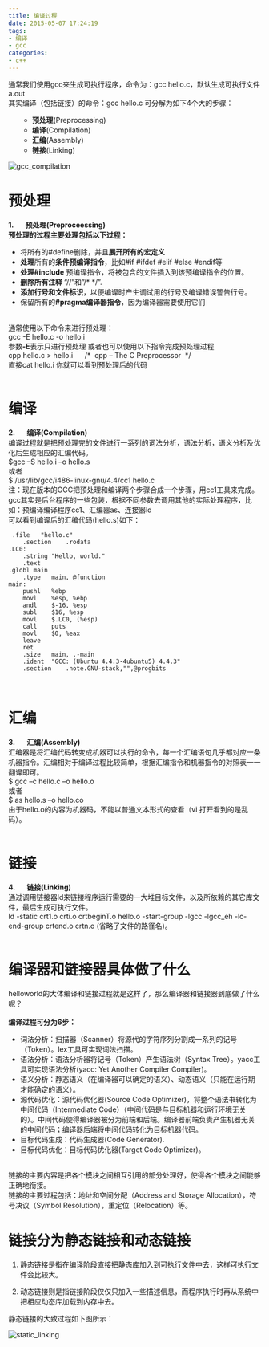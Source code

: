 ```yaml
---
title: 编译过程
date: 2015-05-07 17:24:19
tags:
- 编译
- gcc
categories:
- c++
---
```


<p style="padding-bottom:0px; margin:0px; padding-left:0px; padding-right:0px; padding-top:0px">
通常我们使用gcc来生成可执行程序，命令为：gcc hello.c，默认生成可执行文件a.out</p>
<p style="padding-bottom:0px; margin:0px; padding-left:0px; padding-right:0px; padding-top:0px">
其实编译（包括链接）的命令：gcc hello.c 可分解为如下4个大的步骤：</p>
<ul>
<ul>
<li><strong>预处理</strong>(Preprocessing)</li><li><strong>编译</strong>(Compilation)</li><li><strong>汇编</strong>(Assembly)</li><li><strong>链接</strong>(Linking)</li></ul>
</ul>
</div>

![gcc_compilation](http://smilejay.com/wp-content/uploads/2012/01/gcc_compilation_stages.jpg)


# 预处理

<p style="padding-bottom:0px; margin:0px; padding-left:0px; padding-right:0px; padding-top:0px">
<strong>1.&nbsp;&nbsp;&nbsp;&nbsp;&nbsp;&nbsp; 预处理(Preproceessing)</strong></p>
<p style="padding-bottom:0px; margin:0px; padding-left:0px; padding-right:0px; padding-top:0px">
<strong>预处理的过程主要处理包括以下过程：</strong></p>
<ul>
<li>将所有的#define删除，并且<strong>展开所有的宏定义</strong></li><li><strong>处理</strong>所有的<strong>条件预编译指令</strong>，比如#if #ifdef #elif #else #endif等</li><li><strong>处理#include</strong><span>&nbsp;</span>预编译指令，将被包含的文件插入到该预编译指令的位置。</li><li><strong>删除所有注释<span>&nbsp;</span></strong>“//”和”/* */”.</li><li><strong>添加行号和文件标识</strong>，以便编译时产生调试用的行号及编译错误警告行号。</li><li>保留所有的<strong>#pragma编译器指令</strong>，因为编译器需要使用它们</li></ul>
<p style="padding-bottom:0px; margin:0px; padding-left:0px; padding-right:0px; padding-top:0px">
&nbsp;</p>
<p style="padding-bottom:0px; margin:0px; padding-left:0px; padding-right:0px; padding-top:0px">
通常使用以下命令来进行预处理：</p>
<p style="padding-bottom:0px; margin:0px; padding-left:0px; padding-right:0px; padding-top:0px">
gcc -E hello.c -o hello.i</p>
<p style="padding-bottom:0px; margin:0px; padding-left:0px; padding-right:0px; padding-top:0px">
参数<strong>-E</strong>表示只进行预处理 或者也可以使用以下指令完成预处理过程</p>
<p style="padding-bottom:0px; margin:0px; padding-left:0px; padding-right:0px; padding-top:0px">
cpp hello.c &gt; hello.i &nbsp;&nbsp;&nbsp;&nbsp;&nbsp;/* &nbsp;cpp – The C Preprocessor&nbsp; */</p>
<p style="padding-bottom:0px; margin:0px; padding-left:0px; padding-right:0px; padding-top:0px">
直接cat hello.i 你就可以看到预处理后的代码</p>
<p style="padding-bottom:0px; margin:0px; padding-left:0px; padding-right:0px; padding-top:0px">
&nbsp;</p>


# 编译

<p style="padding-bottom:0px; margin:0px; padding-left:0px; padding-right:0px; padding-top:0px">
<strong>2.&nbsp;&nbsp;&nbsp;&nbsp;&nbsp;&nbsp; 编译(Compilation)</strong></p>
<p style="padding-bottom:0px; margin:0px; padding-left:0px; padding-right:0px; padding-top:0px">
编译过程就是把预处理完的文件进行一系列的词法分析，语法分析，语义分析及优化后生成相应的汇编代码。</p>
<p style="padding-bottom:0px; margin:0px; padding-left:0px; padding-right:0px; padding-top:0px">
$gcc –S hello.i –o hello.s</p>
<p style="padding-bottom:0px; margin:0px; padding-left:0px; padding-right:0px; padding-top:0px">
或者</p>
<p style="padding-bottom:0px; margin:0px; padding-left:0px; padding-right:0px; padding-top:0px">
$ /usr/lib/gcc/i486-linux-gnu/4.4/cc1 hello.c</p>
<p style="padding-bottom:0px; margin:0px; padding-left:0px; padding-right:0px; padding-top:0px">
注：现在版本的GCC把预处理和编译两个步骤合成一个步骤，用cc1工具来完成。gcc其实是后台程序的一些包装，根据不同参数去调用其他的实际处理程序，比如：预编译编译程序cc1、汇编器as、连接器ld</p>
<p style="padding-bottom:0px; margin:0px; padding-left:0px; padding-right:0px; padding-top:0px">
可以看到编译后的汇编代码(hello.s)如下：</p>

```
 .file   "hello.c"
    .section    .rodata
.LC0:
    .string "Hello, world."
    .text
.globl main
    .type   main, @function
main:
    pushl   %ebp
    movl    %esp, %ebp
    andl    $-16, %esp
    subl    $16, %esp
    movl    $.LC0, (%esp)
    call    puts
    movl    $0, %eax
    leave
    ret
    .size   main, .-main
    .ident  "GCC: (Ubuntu 4.4.3-4ubuntu5) 4.4.3"
    .section    .note.GNU-stack,"",@progbits
```

<p style="padding-bottom:0px; margin:0px; padding-left:0px; padding-right:0px; padding-top:0px">
&nbsp;</p>

# 汇编

<p style="padding-bottom:0px; margin:0px; padding-left:0px; padding-right:0px; padding-top:0px">
<strong>3.&nbsp;&nbsp;&nbsp;&nbsp;&nbsp;&nbsp; 汇编(Assembly)</strong></p>
<p style="padding-bottom:0px; margin:0px; padding-left:0px; padding-right:0px; padding-top:0px">
汇编器是将汇编代码转变成机器可以执行的命令，每一个汇编语句几乎都对应一条机器指令。汇编相对于编译过程比较简单，根据汇编指令和机器指令的对照表一一翻译即可。</p>
<p style="padding-bottom:0px; margin:0px; padding-left:0px; padding-right:0px; padding-top:0px">
$ gcc –c hello.c –o hello.o</p>
<p style="padding-bottom:0px; margin:0px; padding-left:0px; padding-right:0px; padding-top:0px">
或者</p>
<p style="padding-bottom:0px; margin:0px; padding-left:0px; padding-right:0px; padding-top:0px">
$ as hello.s –o hello.co</p>
<p style="padding-bottom:0px; margin:0px; padding-left:0px; padding-right:0px; padding-top:0px">
由于hello.o的内容为机器码，不能以普通文本形式的查看（vi 打开看到的是乱码）。</p>
<p style="padding-bottom:0px; margin:0px; padding-left:0px; padding-right:0px; padding-top:0px">
&nbsp;</p>

# 链接


<p style="padding-bottom:0px; margin:0px; padding-left:0px; padding-right:0px; padding-top:0px"><strong>4.&nbsp;&nbsp;&nbsp;&nbsp;&nbsp;&nbsp; 链接(Linking)</strong></p>
<p style="padding-bottom:0px; margin:0px; padding-left:0px; padding-right:0px; padding-top:0px">
通过调用链接器ld来链接程序运行需要的一大堆目标文件，以及所依赖的其它库文件，最后生成可执行文件。</p>
<p style="padding-bottom:0px; margin:0px; padding-left:0px; padding-right:0px; padding-top:0px">
ld -static crt1.o crti.o crtbeginT.o hello.o -start-group -lgcc -lgcc_eh -lc-end-group crtend.o crtn.o (省略了文件的路径名)。</p>
<p style="padding-bottom:0px; margin:0px; padding-left:0px; padding-right:0px; padding-top:0px">
&nbsp;</p>

# 编译器和链接器具体做了什么

<p style="padding-bottom:0px; margin:0px; padding-left:0px; padding-right:0px; padding-top:0px">
helloworld的大体编译和链接过程就是这样了，那么编译器和链接器到底做了什么呢？</p>
<p style="padding-bottom:0px; margin:0px; padding-left:0px; padding-right:0px; padding-top:0px">
&nbsp;</p>
<p style="padding-bottom:0px; margin:0px; padding-left:0px; padding-right:0px; padding-top:0px">
<strong>编译过程可分为6步：</strong></p>

- 词法分析：扫描器（Scanner）将源代的字符序列分割成一系列的记号（Token）。lex工具可实现词法扫描。
- 语法分析：语法分析器将记号（Token）产生语法树（Syntax Tree）。yacc工具可实现语法分析(yacc: Yet Another Compiler Compiler)。
- 语义分析：静态语义（在编译器可以确定的语义）、动态语义（只能在运行期才能确定的语义）。
- 源代码优化：源代码优化器(Source Code Optimizer)，将整个语法书转化为中间代码（Intermediate Code）（中间代码是与目标机器和运行环境无关的）。中间代码使得编译器被分为前端和后端。编译器前端负责产生机器无关的中间代码；编译器后端将中间代码转化为目标机器代码。
- 目标代码生成：代码生成器(Code Generator).
- 目标代码优化：目标代码优化器(Target Code Optimizer)。

<p style="padding-bottom:0px; margin:0px; padding-left:0px; padding-right:0px; padding-top:0px">
&nbsp;</p>
<p style="padding-bottom:0px; margin:0px; padding-left:0px; padding-right:0px; padding-top:0px">
链接的主要内容是把各个模块之间相互引用的部分处理好，使得各个模块之间能够正确地衔接。</p>
<p style="padding-bottom:0px; margin:0px; padding-left:0px; padding-right:0px; padding-top:0px">
链接的主要过程包括：地址和空间分配（Address and Storage Allocation），符号决议（Symbol Resolution），重定位（Relocation）等。</p>

# 链接分为静态链接和动态链接

1. 静态链接是指在编译阶段直接把静态库加入到可执行文件中去，这样可执行文件会比较大。

2. 动态链接则是指链接阶段仅仅只加入一些描述信息，而程序执行时再从系统中把相应动态库加载到内存中去。


<p style="padding-bottom:0px; margin:0px; padding-left:0px; padding-right:0px; padding-top:0px">
静态链接的大致过程如下图所示：</p>

![static_linking](http://smilejay.com/wp-content/uploads/2012/01/linking.jpg)





